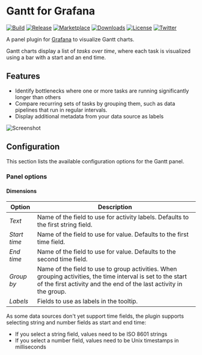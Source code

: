 # Gantt for Grafana

[![Build](https://github.com/marcusolsson/grafana-gantt-panel/workflows/CI/badge.svg)](https://github.com/marcusolsson/grafana-gantt-panel/actions?query=workflow%3A%22CI%22)
[![Release](https://github.com/marcusolsson/grafana-gantt-panel/workflows/Release/badge.svg)](https://github.com/marcusolsson/grafana-gantt-panel/actions?query=workflow%3ARelease)
[![Marketplace](https://img.shields.io/badge/dynamic/json?logo=grafana&color=F47A20&label=marketplace&prefix=v&query=%24.items%5B%3F%28%40.slug%20%3D%3D%20%22marcusolsson-gantt-panel%22%29%5D.version&url=https%3A%2F%2Fgrafana.com%2Fapi%2Fplugins)](https://grafana.com/grafana/plugins/marcusolsson-gantt-panel)
[![Downloads](https://img.shields.io/badge/dynamic/json?logo=grafana&color=F47A20&label=downloads&query=%24.items%5B%3F%28%40.slug%20%3D%3D%20%22marcusolsson-gantt-panel%22%29%5D.downloads&url=https%3A%2F%2Fgrafana.com%2Fapi%2Fplugins)](https://grafana.com/grafana/plugins/marcusolsson-gantt-panel)
[![License](https://img.shields.io/github/license/marcusolsson/grafana-gantt-panel)](LICENSE)
[![Twitter](https://img.shields.io/twitter/follow/marcusolsson?color=%231DA1F2&label=twitter&style=plastic)](https://twitter.com/marcusolsson)

A panel plugin for [Grafana](https://grafana.com) to visualize Gantt charts.

Gantt charts display a list of _tasks over time_, where each task is visualized using a bar with a start and an end time.

## Features

- Identify bottlenecks where one or more tasks are running significantly longer than others
- Compare recurring sets of tasks by grouping them, such as data pipelines that run in regular intervals.
- Display additional metadata from your data source as labels

![Screenshot](https://github.com/marcusolsson/grafana-gantt-panel/raw/main/src/img/screenshot.png)

## Configuration

This section lists the available configuration options for the Gantt panel.

### Panel options

#### Dimensions

| Option | Description |
|--------|-------------|
| _Text_ | Name of the field to use for activity labels. Defaults to the first string field. |
| _Start time_ | Name of the field to use for value. Defaults to the first time field. |
| _End time_ | Name of the field to use for value. Defaults to the second time field. |
| _Group by_ | Name of the field to use to group activities. When grouping activities, the time interval is set to the start of the first activity and the end of the last activity in the group. |
| _Labels_ | Fields to use as labels in the tooltip. |

As some data sources don't yet support time fields, the plugin supports selecting string and number fields as start and end time:

- If you select a string field, values need to be ISO 8601 strings
- If you select a number field, values need to be Unix timestamps in milliseconds
